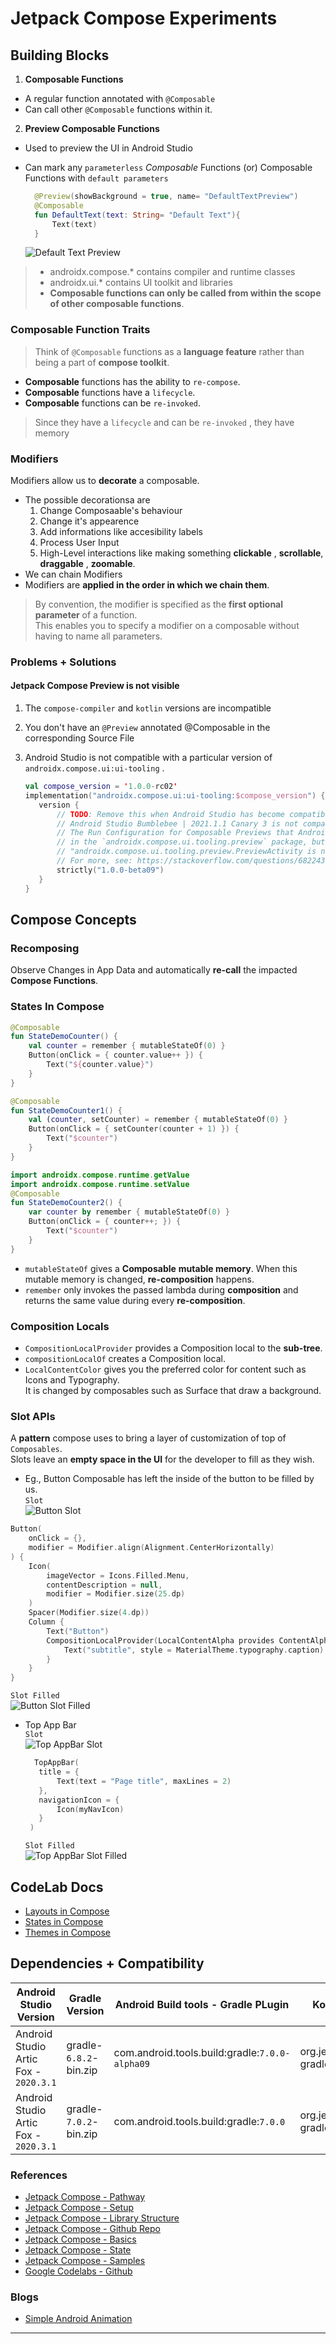 # Jetpack Compose Experiments

## Building Blocks

1. **Composable Functions**

  - A regular function annotated with `@Composable`
  - Can call other `@Composable` functions within it.

2. **Preview Composable Functions**

  - Used to preview the UI in Android Studio
  - Can mark any `parameterless` *Composable* Functions (or) Composable Functions with `default parameters`

    ```kotlin
      @Preview(showBackground = true, name= "DefaultTextPreview")
      @Composable
      fun DefaultText(text: String= "Default Text"){
          Text(text)
      }
    ```
    ![Default Text Preview][art_default_text_preview]

> - androidx.compose.* contains compiler and runtime classes
> - androidx.ui.* contains UI toolkit and libraries
> - **Composable functions can only be called from within the scope of other composable functions**.

### Composable Function Traits
> Think of `@Composable` functions as a **language feature** rather than being a part of **compose toolkit**.
- **Composable** functions has the ability to `re-compose`.
- **Composable** functions have a `lifecycle`.
- **Composable** functions can be `re-invoked`.
> Since they have a `lifecycle` and can be `re-invoked` , they have memory

### Modifiers

Modifiers allow us to **decorate** a composable.  

- The possible decorationsa are
  1. Change Composaable's behaviour
  2. Change it's appearence
  3. Add informations like accesibility labels
  4. Process User Input
  5. High-Level interactions like making something **clickable** , **scrollable**, **draggable** , **zoomable**.
- We can chain Modifiers
- Modifiers are **applied in the order in which we chain them**.

> By convention, the modifier is specified as the **first optional parameter** of a function.  
> This enables you to specify a modifier on a composable without having to name all parameters.

### Problems + Solutions


#### Jetpack Compose Preview is not visible
   
1. The `compose-compiler` and `kotlin` versions are incompatible
2. You don't have an `@Preview` annotated @Composable in the corresponding Source File  
3. Android Studio is not compatible with a particular version of `androidx.compose.ui:ui-tooling` .
     
     ```kotlin
     val compose_version = '1.0.0-rc02'
     implementation("androidx.compose.ui:ui-tooling:$compose_version") {
        version {
            // TODO: Remove this when Android Studio has become compatible again
            // Android Studio Bumblebee | 2021.1.1 Canary 3 is not compatible with module ui-tooling 1.0.0-rc01 or higher.
            // The Run Configuration for Composable Previews that Android Studio makes expects a PreviewActivity class
            // in the `androidx.compose.ui.tooling.preview` package, but it was moved in 1.0.0-rc01, and thus causes error:
            // "androidx.compose.ui.tooling.preview.PreviewActivity is not an Activity subclass or alias".
            // For more, see: https://stackoverflow.com/questions/68224361/jetpack-compose-cant-preview-after-updating-to-1-0-0-rc01
            strictly("1.0.0-beta09")
        }
    }
     ```

## Compose Concepts 

### Recomposing 

Observe Changes in App Data and automatically **re-call** the impacted **Compose Functions**.

### States In Compose

```kotlin
@Composable
fun StateDemoCounter() {
    val counter = remember { mutableStateOf(0) }
    Button(onClick = { counter.value++ }) {
        Text("${counter.value}")
    }
}

@Composable
fun StateDemoCounter1() {
    val (counter, setCounter) = remember { mutableStateOf(0) }
    Button(onClick = { setCounter(counter + 1) }) {
        Text("$counter")
    }
}

import androidx.compose.runtime.getValue
import androidx.compose.runtime.setValue
@Composable
fun StateDemoCounter2() {
    var counter by remember { mutableStateOf(0) }
    Button(onClick = { counter++; }) {
        Text("$counter")
    }
}
```

- `mutableStateOf` gives a **Composable** __mutable memory__. When this mutable memory is changed, **re-composition** happens.
- `remember` only invokes the passed lambda during **composition** and returns the same value during every **re-composition**.

### Composition Locals

- `CompositionLocalProvider`  provides a Composition local to the **sub-tree**.
- `compositionLocalOf` creates a Composition local. 
- `LocalContentColor` gives you the preferred color for content such as Icons and Typography.  
It is changed by composables such as Surface that draw a background.

### Slot APIs

  A **pattern** compose uses to bring a layer of customization of top of `Composables`.  
  Slots leave an **empty space in the UI** for the developer to fill as they wish.

-  Eg., Button Composable has left the inside of the button to be filled by us.  
  `Slot`    
  ![Button Slot][art_button_slot]  
  ```kotlin
  Button(
      onClick = {},
      modifier = Modifier.align(Alignment.CenterHorizontally)
  ) {
      Icon(
          imageVector = Icons.Filled.Menu,
          contentDescription = null,
          modifier = Modifier.size(25.dp)
      )
      Spacer(Modifier.size(4.dp))
      Column {
          Text("Button")
          CompositionLocalProvider(LocalContentAlpha provides ContentAlpha.medium) {
              Text("subtitle", style = MaterialTheme.typography.caption)
          }
      }
  }
  ```
  `Slot Filled`  
  ![Button Slot Filled][art_button_slot_filled]

-  Top App Bar  
   `Slot`   
   ![Top AppBar Slot][art_topappbar_slot]
   ```kotlin
     TopAppBar(
      title = {
          Text(text = "Page title", maxLines = 2)
      },
      navigationIcon = {
          Icon(myNavIcon)
      }
    )
   ```
   `Slot Filled`  
   ![Top AppBar Slot Filled][art_topappbar_slot_filled]



 ## CodeLab Docs

 - [Layouts in Compose](./compose-codelabs/Layouts.md)
 - [States in Compose](./compose-codelabs/States.md)
 - [Themes in Compose](./compose-codelabs/Themes.md)

## Dependencies + Compatibility 

|     Android Studio Version |     Gradle Version    |  Android Build tools - Gradle PLugin | Kotlin Gradle Plugin |   JDK Version   |  Compose Version    |
|           -----            |           -----       |           -----               |     -----       |           -----     | --- |
| Android Studio Artic Fox - `2020.3.1` | gradle-`6.8.2`-bin.zip |     com.android.tools.build:gradle:`7.0.0-alpha09`     | org.jetbrains.kotlin:kotlin-gradle-plugin:`1.4.30` | jdk-`11.0.10`    |     `1.0.0-beta01`    |
| Android Studio Artic Fox - `2020.3.1` | gradle-`7.0.2`-bin.zip | com.android.tools.build:gradle:`7.0.0` | org.jetbrains.kotlin:kotlin-gradle-plugin:`1.5.10` | jdk-`11.0.10` | `1.0.0` (**First Stable Release**) |
### References

- [Jetpack Compose - Pathway][jetpack_compose_pathway]
- [Jetpack Compose - Setup][jetpack_compose_setup]
- [Jetpack Compose - Library Structure][jetpack_compose_library_structure]
- [Jetpack Compose - Github Repo][jetpack_compose_github_repo]
- [Jetpack Compose - Basics][jetpack_compose_basics_codelab]
- [Jetpack Compose - State][jetpack_compose_state_codelab]
- [Jetpack Compose - Samples][jetpack_compose_samples]
- [Google Codelabs - Github][android_compose_codelabs_code]

### Blogs
- [Simple Android Animation][blogs_simple_android_animation]

---
[jetpack_compose_setup]: https://developer.android.com/jetpack/compose/setup
[jetpack_compose_pathway]: https://developer.android.com/courses/pathways/compose
[jetpack_compose_samples]: http://goo.gle/compose-samples
[jetpack_compose_codelabs]: http://goo.gle/compose-codelabs
[jetpack_compose_docs]: http://goo.gle/compose-docs
[jetpack_compose_feedback]: http://goo.gle/compose-feedback
[jetpack_compose_slack]: http://goo.gle/compose-slack

[jetpack_compose_basics_codelab]: https://codelabs.developers.google.com/codelabs/jetpack-compose-basics/
[jetpack_compose_state_codelab]: https://developer.android.com/codelabs/jetpack-compose-state
[android_compose_codelabs_code]: https://github.com/googlecodelabs/android-compose-codelabs
[jetpack_compose_library_structure]: https://developer.android.com/jetpack/androidx/releases/compose-compiler#structure
[jetpack_compose_github_repo]: https://github.com/androidx/androidx
[art_default_text_preview]: demo/art/default_text_preview.png "Default Text Preview"

[blogs_simple_android_animation]: https://medium.com/mobile-app-development-publication/simple-android-animation-with-jetpack-compose-6eb718928f9b

[art_button_slot]: art/button_slot.png "Button Slot"
[art_button_slot_filled]: art/button_slot_filled.png "Button Slot - Filled"
[art_topappbar_slot]: art/topappbar_slot.png "Top AppBar Slot"
[art_topappbar_slot_filled]: art/topappbar_slot_filled.png "Top AppBar Slot - Filled"